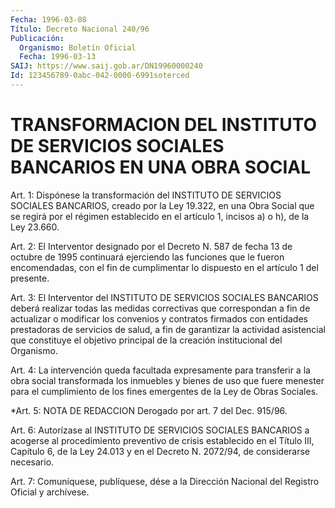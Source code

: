 ```yaml
---
Fecha: 1996-03-08
Título: Decreto Nacional 240/96
Publicación:
  Organismo: Boletín Oficial
  Fecha: 1996-03-13
SAIJ: https://www.saij.gob.ar/DN19960000240
Id: 123456789-0abc-042-0000-6991soterced
---
```

# TRANSFORMACION DEL INSTITUTO DE SERVICIOS SOCIALES BANCARIOS EN UNA OBRA SOCIAL

<a id="1"></a>
Art. 1: Dispónese la transformación del INSTITUTO DE SERVICIOS SOCIALES  BANCARIOS,  creado por la Ley 19.322, en una Obra  Social que se regirá por el régimen  establecido en el artículo 1, incisos a) o h), de la Ley 23.660.

<a id="2"></a>
Art. 2: El Interventor designado  por el Decreto N. 587 de fecha 13 de  octubre  de 1995 continuará ejerciendo  las  funciones  que  le fueron encomendadas,  con el fin de cumplimentar lo dispuesto en el artículo 1 del presente.

<a id="3"></a>
Art.  3:  El Interventor  del  INSTITUTO  DE  SERVICIOS  SOCIALES BANCARIOS  deberá   realizar  todas  las  medidas  correctivas  que correspondan  a fin de  actualizar  o  modificar  los  convenios  y contratos firmados con entidades prestadoras de servicios de salud, a fin de garantizar  la  actividad  asistencial  que  constituye el objetivo  principal  de  la  creación  institucional  del Organismo.

<a id="4"></a>
Art.   4: La  intervención  queda  facultada  expresamente para transferir  a la obra social transformada los inmuebles y bienes de uso que fuere menester para el cumplimiento de los fines emergentes de la Ley de Obras Sociales.

<a id="5"></a>
*Art. 5: NOTA DE REDACCION Derogado por art. 7 del Dec. 915/96.

<a id="6"></a>
Art. 6: Autorízase al INSTITUTO DE SERVICIOS SOCIALES BANCARIOS  a acogerse  al  procedimiento  preventivo de crisis establecido en el Título III, Capítulo 6, de la Ley 24.013 y en el Decreto N. 2072/94, de considerarse necesario.

<a id="7"></a>
Art. 7: Comuníquese, publíquese, dése a  la Dirección Nacional del Registro Oficial y archívese.